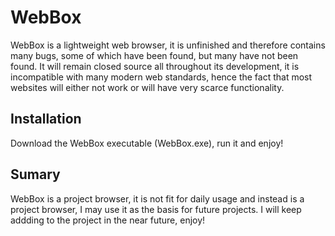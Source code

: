 # WebBox
WebBox is a lightweight web browser, it is unfinished and therefore contains many bugs, some of which have been found, but many have not been found. It will remain closed source all throughout its development, it is incompatible with many modern web standards, hence the fact that most websites will either not work or will have very scarce functionality.

## Installation
Download the WebBox executable (WebBox.exe), run it and enjoy!

## Sumary
WebBox is a project browser, it is not fit for daily usage and instead is a project browser, I may use it as the basis for future projects. I will keep addding to the project in the near future, enjoy!
